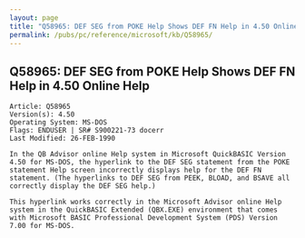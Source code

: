 ```yaml
---
layout: page
title: "Q58965: DEF SEG from POKE Help Shows DEF FN Help in 4.50 Online Help"
permalink: /pubs/pc/reference/microsoft/kb/Q58965/
---
```


## Q58965: DEF SEG from POKE Help Shows DEF FN Help in 4.50 Online Help

	Article: Q58965
	Version(s): 4.50
	Operating System: MS-DOS
	Flags: ENDUSER | SR# S900221-73 docerr
	Last Modified: 26-FEB-1990
	
	In the QB Advisor online Help system in Microsoft QuickBASIC Version
	4.50 for MS-DOS, the hyperlink to the DEF SEG statement from the POKE
	statement Help screen incorrectly displays help for the DEF FN
	statement. (The hyperlinks to DEF SEG from PEEK, BLOAD, and BSAVE all
	correctly display the DEF SEG help.)
	
	This hyperlink works correctly in the Microsoft Advisor online Help
	system in the QuickBASIC Extended (QBX.EXE) environment that comes
	with Microsoft BASIC Professional Development System (PDS) Version
	7.00 for MS-DOS.
